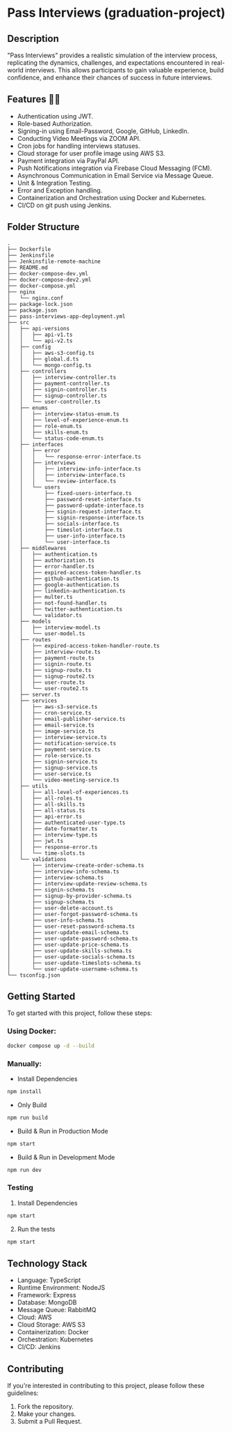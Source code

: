 # Pass Interviews (graduation-project)

## Description
"Pass Interviews" provides a realistic simulation of the interview process, replicating the dynamics, challenges, and expectations encountered in real-world interviews. This allows participants to gain valuable experience, build confidence, and enhance their chances of success in future interviews.



## Features 🚀🚀
- Authentication using JWT.
- Role-based Authorization.
- Signing-in using Email-Password, Google, GitHub, LinkedIn.
- Conducting Video Meetings via ZOOM API.
- Cron jobs for handling interviews statuses.
- Cloud storage for user profile image using AWS S3.
- Payment integration via PayPal API.
- Push Notifications integration via Firebase Cloud Messaging (FCM).
- Asynchronous Communication in Email Service via Message Queue.
- Unit & Integration Testing.
- Error and Exception handling.
- Containerization and Orchestration using Docker and Kubernetes.
- CI/CD on git push using Jenkins.

## Folder Structure
```
.
├── Dockerfile
├── Jenkinsfile
├── Jenkinsfile-remote-machine
├── README.md
├── docker-compose-dev.yml
├── docker-compose-dev2.yml
├── docker-compose.yml
├── nginx
│   └── nginx.conf
├── package-lock.json
├── package.json
├── pass-interviews-app-deployment.yml
├── src
│   ├── api-versions
│   │   ├── api-v1.ts
│   │   └── api-v2.ts
│   ├── config
│   │   ├── aws-s3-config.ts
│   │   ├── global.d.ts
│   │   └── mongo-config.ts
│   ├── controllers
│   │   ├── interview-controller.ts
│   │   ├── payment-controller.ts
│   │   ├── signin-controller.ts
│   │   ├── signup-controller.ts
│   │   └── user-controller.ts
│   ├── enums
│   │   ├── interview-status-enum.ts
│   │   ├── level-of-experience-enum.ts
│   │   ├── role-enum.ts
│   │   ├── skills-enum.ts
│   │   └── status-code-enum.ts
│   ├── interfaces
│   │   ├── error
│   │   │   └── response-error-interface.ts
│   │   ├── interviews
│   │   │   ├── interview-info-interface.ts
│   │   │   ├── interview-interface.ts
│   │   │   └── review-interface.ts
│   │   └── users
│   │       ├── fixed-users-interface.ts
│   │       ├── password-reset-interface.ts
│   │       ├── password-update-interface.ts
│   │       ├── signin-request-interface.ts
│   │       ├── signin-response-interface.ts
│   │       ├── socials-interface.ts
│   │       ├── timeslot-interface.ts
│   │       ├── user-info-interface.ts
│   │       └── user-interface.ts
│   ├── middlewares
│   │   ├── authentication.ts
│   │   ├── authorization.ts
│   │   ├── error-handler.ts
│   │   ├── expired-access-token-handler.ts
│   │   ├── github-authentication.ts
│   │   ├── google-authentication.ts
│   │   ├── linkedin-authentication.ts
│   │   ├── multer.ts
│   │   ├── not-found-handler.ts
│   │   ├── twitter-authentication.ts
│   │   └── validator.ts
│   ├── models
│   │   ├── interview-model.ts
│   │   └── user-model.ts
│   ├── routes
│   │   ├── expired-access-token-handler-route.ts
│   │   ├── interview-route.ts
│   │   ├── payment-route.ts
│   │   ├── signin-route.ts
│   │   ├── signup-route.ts
│   │   ├── signup-route2.ts
│   │   ├── user-route.ts
│   │   └── user-route2.ts
│   ├── server.ts
│   ├── services
│   │   ├── aws-s3-service.ts
│   │   ├── cron-service.ts
│   │   ├── email-publisher-service.ts
│   │   ├── email-service.ts
│   │   ├── image-service.ts
│   │   ├── interview-service.ts
│   │   ├── notification-service.ts
│   │   ├── payment-service.ts
│   │   ├── role-service.ts
│   │   ├── signin-service.ts
│   │   ├── signup-service.ts
│   │   ├── user-service.ts
│   │   └── video-meeting-service.ts
│   ├── utils
│   │   ├── all-level-of-experiences.ts
│   │   ├── all-roles.ts
│   │   ├── all-skills.ts
│   │   ├── all-status.ts
│   │   ├── api-error.ts
│   │   ├── authenticated-user-type.ts
│   │   ├── date-formatter.ts
│   │   ├── interview-type.ts
│   │   ├── jwt.ts
│   │   ├── response-error.ts
│   │   └── time-slots.ts
│   └── validations
│       ├── interview-create-order-schema.ts
│       ├── interview-info-schema.ts
│       ├── interview-schema.ts
│       ├── interview-update-review-schema.ts
│       ├── signin-schema.ts
│       ├── signup-by-provider-schema.ts
│       ├── signup-schema.ts
│       ├── user-delete-account.ts
│       ├── user-forgot-password-schema.ts
│       ├── user-info-schema.ts
│       ├── user-reset-password-schema.ts
│       ├── user-update-email-schema.ts
│       ├── user-update-password-schema.ts
│       ├── user-update-price-schema.ts
│       ├── user-update-skills-schema.ts
│       ├── user-update-socials-schema.ts
│       ├── user-update-timeslots-schema.ts
│       └── user-update-username-schema.ts
└── tsconfig.json
```

## Getting Started

To get started with this project, follow these steps:
### Using Docker:
```bash
docker compose up -d --build
```

### Manually:
- Install Dependencies
```bash
npm install
```

- Only Build
```bash
npm run build
```

- Build & Run in Production Mode
```bash
npm start
```

- Build & Run in Development Mode
```bash
npm run dev
```

### Testing
1. Install Dependencies
```bash
npm start
```
2. Run the tests
```bash
npm start
```

## Technology Stack
- Language: TypeScript
- Runtime Environment: NodeJS
- Framework: Express
- Database: MongoDB
- Message Queue: RabbitMQ
- Cloud: AWS
- Cloud Storage: AWS S3
- Containerization: Docker
- Orchestration: Kubernetes
- CI/CD: Jenkins

## Contributing
If you're interested in contributing to this project, please follow these guidelines:
1. Fork the repository.
2. Make your changes.
3. Submit a Pull Request.